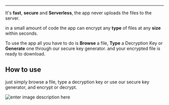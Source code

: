   
<p align="center">
  
</p>

<h3 align="center"></h3>

<div align="center">


  <p align="center">
    
  </p>

</div>

---




 It's **fast**, **secure** and **Serverless**, the app never uploads the files to the server.
 
in a small amount of code the app can encrypt any **type** of files at any **size** within seconds.
 
To use the app all you have to do is **Browse** a file,  **Type** a Decryption Key or **Generate** one through our secure key generator. and your encrypted file is ready to download.



## How to use
just simply browse a file, type a decryption key or use our secure key generator, and encrypt or decrypt.

![enter image description here](https://drive.google.com/file/d/1FwySzIjhiSr5W_Ow-l3GsWLJ604TDL-p/view)


